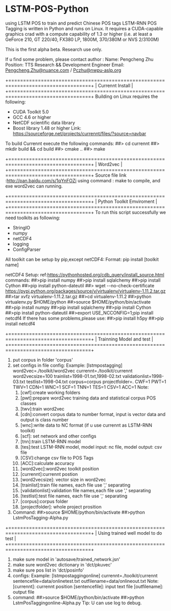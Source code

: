# LSTM-POS-Python
using LSTM POS to train and predict Chinese POS tags
LSTM-RNN POS Tagging is written in Python and runs on Linux. It requires a CUDA-capable graphics crad with a compute capability of 1.3 or higher (i.e. at
least a GeForce 210, GT 220/40, FX380 LP, 1800M, 370/380M or NVS 2/3100M)

This is the first alpha beta. Research use only.

If u find some problem, please contact author : 
Name:       Pengcheng Zhu 
Position:   TTS Research && Development Engineer
Email:      Pengcheng.Zhu@nuance.com / Pczhu@nwpu-aslp.org

+==================================================================================+
| Currennt Install                                                                 |
+==================================================================================+
Building on Linux requires the following:
* CUDA Toolkit 5.0
* GCC 4.6 or higher
* NetCDF scientific data library
* Boost library 1.48 or higher
Link: https://sourceforge.net/projects/currennt/files/?source=navbar

To build Currennt execute the following commands:
##> cd currennt
##> mkdir build && cd build
##> cmake ..
##> make

+==================================================================================+
| Word2vec                                                                         |
+==================================================================================+
Source file link :http://pan.baidu.com/s/1qYnFOZi
using command :
make 
to compile, and exe word2vec can running.

+==================================================================================+
| Python Toolkit Emviroment                                                        |
+==================================================================================+
To run this script successfully we need toolkits as following:
* StringIO
* numpy
* netCDF4
* logging
* ConfigParser

All toolkit can be setup by pip,except netCDF4:
Format: pip install [toolkit name]

netCDF4 Setup:
ref:https://pythonhosted.org/cdb_query/install_source.html
commands:
##>pip install numpy
##>pip install sqlalchemy
##>pip install Cython
##>pip install python-dateutil
##> wget --no-check-certificate \
      https://pypi.python.org/packages/source/v/virtualenv/virtualenv-1.11.2.tar.gz
##>tar xvfz virtualenv-1.11.2.tar.gz
##>cd virtualenv-1.11.2
##>python virtualenv.py $HOME/python
##>source $HOME/python/bin/activate
##>pip install numpy
##>pip install sqlalchemy
##>pip install Cython
##>pip install python-dateutil
##>export USE_NCCONFIG=1;pip install netcdf4
If there has some problems,please use:
##>pip install h5py
##>pip install netcdf4

+==================================================================================+
| Trainning Model and test                                                         |
+==================================================================================+
1. put corpus in folder 'corpus'
2. set configs in file config:
   Example:
   [lstmpostagging]
   word2vec=./toolkit/word2vec
   currennt=./toolkit/currennt
   word2vecsize=100
   trainlist=1998-01.txt,1998-02.txt
   validationlist=1998-03.txt
   testlist=1998-04.txt
   corpus=corpus
   projectfolder=.
   CWF=1
   PWT=1
   TWV=1
   CDN=1
   WNC=1
   SCF=1
   TNN=1
   TES=1
   CSV=1
   ACC=1
   Note:
     1.  [cwf]:create working folders
     2.  [pwt]:prepare word2vec training data and statistical corpus POS classes
     3.  [twv]:train word2vec
     4.  [cdn]:convert corpus data to number format, input is vector data and output is class number
     5.  [wnc]:write data to NC format (if u use currennt as LSTM-RNN toolkit)
     6.  [scf]: set network and other configs
     7.  [tnn]:train LSTM-RNN model
     8.  [tes]:test LSTM-RNN model, model input: nc file, model output: csv file
     9.  [CSV]:change csv file to POS Tags
     10. [ACC]:calculate accuracy
     11. [word2vec]:word2vec toolkit position
     12. [currennt]:currennt postion
     13. [word2vecsize]: vector size in word2vec 
     14. [trainlist]:train file names, each file use ',' separating
     15. [validationlist]:validation file names,each file use ',' separating
     16. [testlist]:test file names, each file use ',' separating
     17. [corpus]:corpus folder
     18. [projectfolder]: whole project prosition
3. Command:
##>source $HOME/python/bin/activate
##>python LstmPosTagging-Alpha.py

+==================================================================================+
| Using trained well model to do test                                              |
+==================================================================================+
1. make sure model in 'autosave/trained_network.jsn'
2. make sure word2vec dictionary in 'dct/pkuvec'
3. make sure pos list in 'dct/posinfo'
4. configs:
   Example:
        [lstmpostaggingonline]
        currennt=./toolkit/currennt
        sentencefile=data/onlinetest.txt
        outfilename=data/onlineout.txt
   Note:
   [currennt]:     currennt position
   [sentencefile]: input text file
   [outfilename]:  output file 
5. command:
##>source $HOME/python/bin/activate
##>python LstmPosTaggingonline-Alpha.py
Tip: U can use log to debug.
